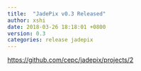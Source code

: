```yaml
---
title:  "JadePix v0.3 Released"
author: xshi 
date: 2018-03-26 18:18:01 +0800
version: 0.3
categories: release jadepix 
---
```


https://github.com/cepc/jadepix/projects/2



